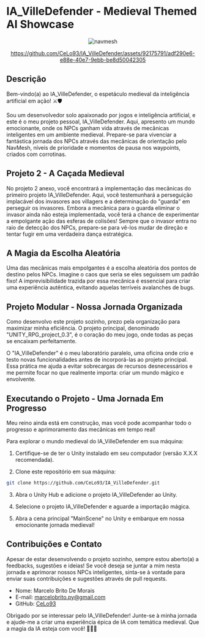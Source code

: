 # IA_VilleDefender - Medieval Themed AI Showcase



<div align="center">

![navmesh](https://github.com/CeLo93/IA_VilleDefender/assets/92175791/0c57f705-8bf1-46d2-a446-af0367f49577)

</div>



<div align="center">



https://github.com/CeLo93/IA_VilleDefender/assets/92175791/adf290e6-e88e-40e7-9ebb-be8d50042305


</div>


## Descrição

Bem-vindo(a) ao IA_VilleDefender, o espetáculo medieval da inteligência artificial em ação! ⚔️🛡️

Sou um desenvolvedor solo apaixonado por jogos e inteligência artificial, e este é o meu projeto pessoal, IA_VilleDefender. Aqui, apresento um mundo emocionante, onde os NPCs ganham vida através de mecânicas inteligentes em um ambiente medieval. Prepare-se para vivenciar a fantástica jornada dos NPCs através das mecânicas de orientação pelo NavMesh, níveis de prioridade e momentos de pausa nos waypoints, criados com corrotinas.

## Projeto 2 - A Caçada Medieval

No projeto 2 anexo, você encontrará a implementação das mecânicas do primeiro projeto IA_VilleDefender. Aqui, você testemunhará a perseguição implacável dos invasores aos villagers e a determinação do "guarda" em perseguir os invasores. Embora a mecânica para o guarda eliminar o invasor ainda não esteja implementada, você terá a chance de experimentar a empolgante ação das esferas de colisões! Sempre que o invasor entra no raio de detecção dos NPCs, prepare-se para vê-los mudar de direção e tentar fugir em uma verdadeira dança estratégica.

## A Magia da Escolha Aleatória

Uma das mecânicas mais empolgantes é a escolha aleatória dos pontos de destino pelos NPCs. Imagine o caos que seria se eles seguissem um padrão fixo! A imprevisibilidade trazida por essa mecânica é essencial para criar uma experiência autêntica, evitando aquelas terríveis avalanches de bugs.

## Projeto Modular - Nossa Jornada Organizada

Como desenvolvo este projeto sozinho, prezo pela organização para maximizar minha eficiência. O projeto principal, denominado "UNITY_RPG_project_0.3", é o coração do meu jogo, onde todas as peças se encaixam perfeitamente.

O "IA_VilleDefender" é o meu laboratório paralelo, uma oficina onde crio e testo novas funcionalidades antes de incorporá-las ao projeto principal. Essa prática me ajuda a evitar sobrecargas de recursos desnecessários e me permite focar no que realmente importa: criar um mundo mágico e envolvente.

## Executando o Projeto - Uma Jornada Em Progresso

Meu reino ainda está em construção, mas você pode acompanhar todo o progresso e aprimoramento das mecânicas em tempo real!

Para explorar o mundo medieval do IA_VilleDefender em sua máquina:

1. Certifique-se de ter o Unity instalado em seu computador (versão X.X.X recomendada).

2. Clone este repositório em sua máquina:

```bash
git clone https://github.com/CeLo93/IA_VilleDefender.git
```

3. Abra o Unity Hub e adicione o projeto IA_VilleDefender ao Unity.

4. Selecione o projeto IA_VilleDefender e aguarde a importação mágica.

5. Abra a cena principal "MainScene" no Unity e embarque em nossa emocionante jornada medieval!

## Contribuições e Contato

Apesar de estar desenvolvendo o projeto sozinho, sempre estou aberto(a) a feedbacks, sugestões e ideias! Se você deseja se juntar a mim nesta jornada e aprimorar nossos NPCs inteligentes, sinta-se à vontade para enviar suas contribuições e sugestões através de pull requests.

- Nome: Marcelo Brito De Morais
- E-mail: marcelobrito.py@gmail.com
- GitHub: [CeLo93](https://github.com/Celo93)

Obrigado por se interessar pelo IA_VilleDefender! Junte-se à minha jornada e ajude-me a criar uma experiência épica de IA com temática medieval. Que a magia da IA esteja com você! 🧙‍♂️🏰
